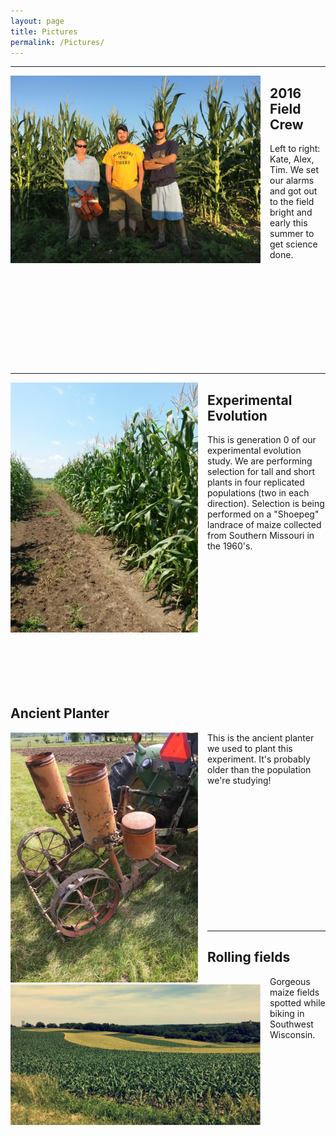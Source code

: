 ```yaml
---
layout: page
title: Pictures
permalink: /Pictures/
---
```



-------------------------------
<div style="float: left; padding-right: 15px">
    <a href="http://beissingerlab.github.io/img/FieldCrew.jpg"><img src="/img/FieldCrew.jpg" title="2016 Summer Crew" width="400" border="0"></a>
</div>

## 2016 Field Crew
Left to right: Kate, Alex, Tim. We set our alarms and got out to the field bright and early this summer to get science done.

<br> <br> <br> <br> <br> <br> <br> <br> <br>


-------------------------------
<div style="float: left; padding-right: 15px">
    <a href="http://beissingerlab.github.io/img/Shoepeg.jpg"><img src="/img/Shoepeg.jpg" title="Shoepeg" width="300" border="0"></a>
</div>


## Experimental Evolution
This is generation 0 of our experimental evolution study. We are performing selection for tall and short plants in four replicated populations (two in each direction). Selection is being performed on a "Shoepeg" landrace of maize collected from Southern Missouri in the 1960's.

<br> <br> <br> <br> <br> <br> <br> <br> <br> <br> <br> <br>

## Ancient Planter
<div style="float: left; padding-right: 15px">
    <a href="http://beissingerlab.github.io/img/Planter.jpg"><img src="/img/Planter.jpg" title="Ancient Planter" width="300" border="0"></a>
</div>

This is the ancient planter we used to plant this experiment. It's probably older than the population we're studying!

<br> <br> <br> <br> <br> <br> <br> <br> <br> <br> <br> <br>


-------------------------------
<div style="float: left; padding-right: 15px">
    <a href="http://beissingerlab.github.io/img/PrettyField.jpg"><img src="/img/PrettyField.jpg" title="2016 Pretty Fields" width="400" border="0"></a>
</div>

## Rolling fields
Gorgeous maize fields spotted while biking in Southwest Wisconsin.

<br> <br> <br> <br> <br> <br> <br> <br> <br> <br>
